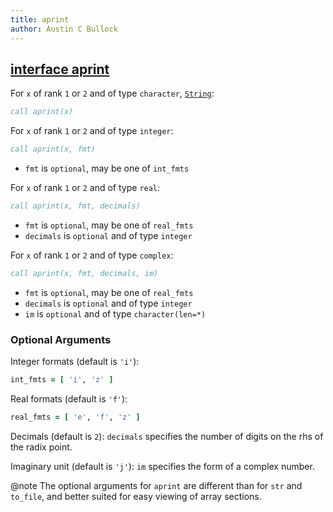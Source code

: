 ```yaml
---
title: aprint
author: Austin C Bullock
---
```


## [interface aprint](../../interface/aprint.html)

For `x` of rank `1` or `2` and of type `character`, [`String`](../../type/string.html):

```fortran
call aprint(x)
```

For `x` of rank `1` or `2` and of type `integer`:

```fortran
call aprint(x, fmt)
```

* `fmt` is `optional`, may be one of `int_fmts`

For `x` of rank `1` or `2` and of type `real`:

```fortran
call aprint(x, fmt, decimals)
```

* `fmt` is `optional`, may be one of `real_fmts`
* `decimals` is `optional` and of type `integer`

For `x` of rank `1` or `2` and of type `complex`:

```fortran
call aprint(x, fmt, decimals, im)
```

* `fmt` is `optional`, may be one of `real_fmts`
* `decimals` is `optional` and of type `integer`
* `im` is `optional` and of type `character(len=*)`

### Optional Arguments

Integer formats (default is `'i'`):

```fortran
int_fmts = [ 'i', 'z' ]
```

Real formats (default is `'f'`):

```fortran
real_fmts = [ 'e', 'f', 'z' ]
```

Decimals (default is `2`): `decimals` specifies the number of digits on the rhs of the radix point.

Imaginary unit (default is `'j'`): `im` specifies the form of a complex number.

@note The optional arguments for `aprint` are different than for `str` and `to_file`, and better suited for easy viewing of array sections.
